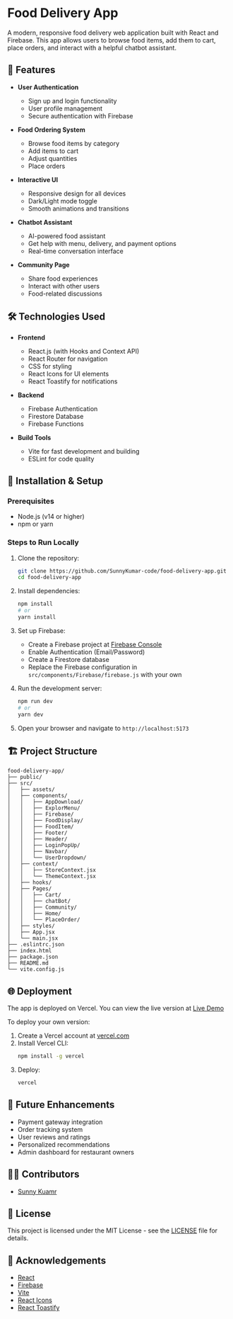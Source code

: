 # Food Delivery App

A modern, responsive food delivery web application built with React and Firebase. This app allows users to browse food items, add them to cart, place orders, and interact with a helpful chatbot assistant.

## 🍔 Features

- **User Authentication**

  - Sign up and login functionality
  - User profile management
  - Secure authentication with Firebase

- **Food Ordering System**

  - Browse food items by category
  - Add items to cart
  - Adjust quantities
  - Place orders

- **Interactive UI**

  - Responsive design for all devices
  - Dark/Light mode toggle
  - Smooth animations and transitions

- **Chatbot Assistant**

  - AI-powered food assistant
  - Get help with menu, delivery, and payment options
  - Real-time conversation interface

- **Community Page**
  - Share food experiences
  - Interact with other users
  - Food-related discussions

## 🛠️ Technologies Used

- **Frontend**

  - React.js (with Hooks and Context API)
  - React Router for navigation
  - CSS for styling
  - React Icons for UI elements
  - React Toastify for notifications

- **Backend**

  - Firebase Authentication
  - Firestore Database
  - Firebase Functions

- **Build Tools**
  - Vite for fast development and building
  - ESLint for code quality

## 🚀 Installation & Setup

### Prerequisites

- Node.js (v14 or higher)
- npm or yarn

### Steps to Run Locally

1. Clone the repository:

   ```sh
   git clone https://github.com/SunnyKumar-code/food-delivery-app.git
   cd food-delivery-app
   ```

2. Install dependencies:

   ```sh
   npm install
   # or
   yarn install
   ```

3. Set up Firebase:

   - Create a Firebase project at [Firebase Console](https://console.firebase.google.com/)
   - Enable Authentication (Email/Password)
   - Create a Firestore database
   - Replace the Firebase configuration in `src/components/Firebase/firebase.js` with your own

4. Run the development server:

   ```sh
   npm run dev
   # or
   yarn dev
   ```

5. Open your browser and navigate to `http://localhost:5173`

## 🏗️ Project Structure

```
food-delivery-app/
├── public/
├── src/
│   ├── assets/
│   ├── components/
│   │   ├── AppDownload/
│   │   ├── ExplorMenu/
│   │   ├── Firebase/
│   │   ├── FoodDisplay/
│   │   ├── FoodItem/
│   │   ├── Footer/
│   │   ├── Header/
│   │   ├── LoginPopUp/
│   │   ├── Navbar/
│   │   └── UserDropdown/
│   ├── context/
│   │   ├── StoreContext.jsx
│   │   └── ThemeContext.jsx
│   ├── hooks/
│   ├── Pages/
│   │   ├── Cart/
│   │   ├── chatBot/
│   │   ├── Community/
│   │   ├── Home/
│   │   └── PlaceOrder/
│   ├── styles/
│   ├── App.jsx
│   └── main.jsx
├── .eslintrc.json
├── index.html
├── package.json
├── README.md
└── vite.config.js
```

## 🌐 Deployment

The app is deployed on Vercel. You can view the live version at [Live Demo](https://zotoo-d9a4znqt3-sunnykumar-codes-projects.vercel.app/)

To deploy your own version:

1. Create a Vercel account at [vercel.com](https://vercel.com)
2. Install Vercel CLI:
   ```sh
   npm install -g vercel
   ```
3. Deploy:
   ```sh
   vercel
   ```

## 🧩 Future Enhancements

- Payment gateway integration
- Order tracking system
- User reviews and ratings
- Personalized recommendations
- Admin dashboard for restaurant owners

## 👨‍💻 Contributors

- [Sunny Kuamr](https://github.com/SunnyKumar-code)

## 📄 License

This project is licensed under the MIT License - see the [LICENSE](LICENSE) file for details.

## 🙏 Acknowledgements

- [React](https://reactjs.org/)
- [Firebase](https://firebase.google.com/)
- [Vite](https://vitejs.dev/)
- [React Icons](https://react-icons.github.io/react-icons/)
- [React Toastify](https://fkhadra.github.io/react-toastify/)
